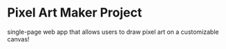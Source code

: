# Pixel Art Maker Project

single-page web app that allows users to draw pixel art on a customizable canvas!
